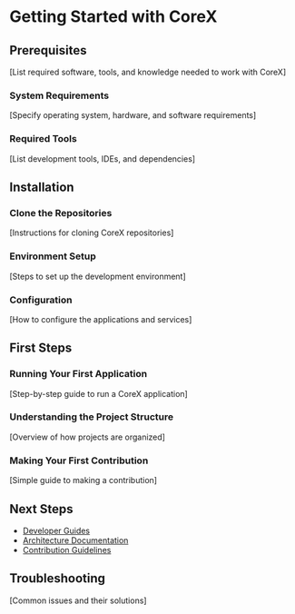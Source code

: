 # Getting Started with CoreX

## Prerequisites
[List required software, tools, and knowledge needed to work with CoreX]

### System Requirements
[Specify operating system, hardware, and software requirements]

### Required Tools
[List development tools, IDEs, and dependencies]

## Installation

### Clone the Repositories
[Instructions for cloning CoreX repositories]

### Environment Setup
[Steps to set up the development environment]

### Configuration
[How to configure the applications and services]

## First Steps

### Running Your First Application
[Step-by-step guide to run a CoreX application]

### Understanding the Project Structure
[Overview of how projects are organized]

### Making Your First Contribution
[Simple guide to making a contribution]

## Next Steps
- [Developer Guides](../developer-guides/)
- [Architecture Documentation](../architecture/)
- [Contribution Guidelines](../developer-guides/contribution-guidelines.md)

## Troubleshooting
[Common issues and their solutions]
